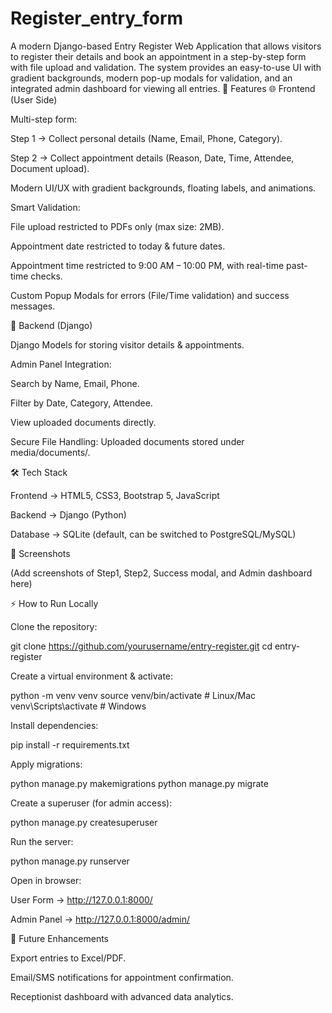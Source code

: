 # Register_entry_form
A modern Django-based Entry Register Web Application that allows visitors to register their details and book an appointment in a step-by-step form with file upload and validation. The system provides an easy-to-use UI with gradient backgrounds, modern pop-up modals for validation, and an integrated admin dashboard for viewing all entries.
🚀 Features
🌐 Frontend (User Side)

Multi-step form:

Step 1 → Collect personal details (Name, Email, Phone, Category).

Step 2 → Collect appointment details (Reason, Date, Time, Attendee, Document upload).

Modern UI/UX with gradient backgrounds, floating labels, and animations.

Smart Validation:

File upload restricted to PDFs only (max size: 2MB).

Appointment date restricted to today & future dates.

Appointment time restricted to 9:00 AM – 10:00 PM, with real-time past-time checks.

Custom Popup Modals for errors (File/Time validation) and success messages.

🔐 Backend (Django)

Django Models for storing visitor details & appointments.

Admin Panel Integration:

Search by Name, Email, Phone.

Filter by Date, Category, Attendee.

View uploaded documents directly.

Secure File Handling: Uploaded documents stored under media/documents/.

🛠️ Tech Stack

Frontend → HTML5, CSS3, Bootstrap 5, JavaScript

Backend → Django (Python)

Database → SQLite (default, can be switched to PostgreSQL/MySQL)

📸 Screenshots

(Add screenshots of Step1, Step2, Success modal, and Admin dashboard here)

⚡ How to Run Locally

Clone the repository:

git clone https://github.com/yourusername/entry-register.git
cd entry-register


Create a virtual environment & activate:

python -m venv venv
source venv/bin/activate   # Linux/Mac
venv\Scripts\activate      # Windows


Install dependencies:

pip install -r requirements.txt


Apply migrations:

python manage.py makemigrations
python manage.py migrate


Create a superuser (for admin access):

python manage.py createsuperuser


Run the server:

python manage.py runserver


Open in browser:

User Form → http://127.0.0.1:8000/

Admin Panel → http://127.0.0.1:8000/admin/

📌 Future Enhancements

Export entries to Excel/PDF.

Email/SMS notifications for appointment confirmation.

Receptionist dashboard with advanced data analytics.
